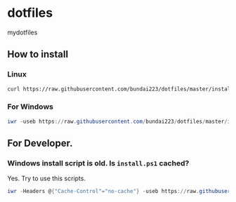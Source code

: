 dotfiles
========
mydotfiles
  
## How to install

### Linux

```sh
curl https://raw.githubusercontent.com/bundai223/dotfiles/master/install | bash -s
```

### For Windows

```powershell
iwr -useb https://raw.githubusercontent.com/bundai223/dotfiles/master/install.ps1 | iex
```

## For Developer.

### Windows install script is old. Is `install.ps1` cached?

Yes. Try to use this scripts.

```powershell
iwr -Headers @{"Cache-Control"="no-cache"} -useb https://raw.githubusercontent.com/bundai223/dotfiles/master/install.ps1 | iex
```
